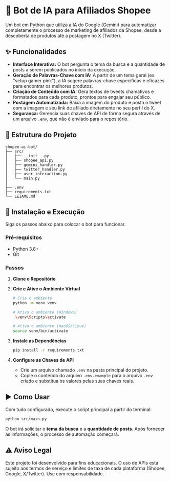 # 🤖 Bot de IA para Afiliados Shopee

Um bot em Python que utiliza a IA do Google (Gemini) para automatizar completamente o processo de marketing de afiliados da Shopee, desde a descoberta de produtos até a postagem no X (Twitter).

## ✨ Funcionalidades

-   **Interface Interativa:** O bot pergunta o tema da busca e a quantidade de posts a serem publicados no início da execução.
-   **Geração de Palavras-Chave com IA:** A partir de um tema geral (ex: "setup gamer pink"), a IA sugere palavras-chave específicas e eficazes para encontrar os melhores produtos.
-   **Criação de Conteúdo com IA:** Gera textos de tweets chamativos e formatados para cada produto, prontos para engajar seu público.
-   **Postagem Automatizada:** Baixa a imagem do produto e posta o tweet com a imagem e seu link de afiliado diretamente no seu perfil do X.
-   **Segurança:** Gerencia suas chaves de API de forma segura através de um arquivo `.env`, que não é enviado para o repositório.

## 📂 Estrutura do Projeto

```
shopee-ai-bot/
├── src/
│   ├── __init__.py
│   ├── shopee_api.py
│   ├── gemini_handler.py
│   ├── twitter_handler.py
│   ├── user_interaction.py
│   └── main.py
│
├── .env
├── requirements.txt
└── LEIAME.md
```

## 🚀 Instalação e Execução

Siga os passos abaixo para colocar o bot para funcionar.

### Pré-requisitos
- Python 3.8+
- Git

### Passos

1.  **Clone o Repositório**

2.  **Crie e Ative o Ambiente Virtual**
    ```bash
    # Cria o ambiente
    python -m venv venv

    # Ativa o ambiente (Windows)
    .\venv\Scripts\activate

    # Ativa o ambiente (macOS/Linux)
    source venv/bin/activate
    ```

3.  **Instale as Dependências**
    ```bash
    pip install -r requirements.txt
    ```

4.  **Configure as Chaves de API**
    - Crie um arquivo chamado `.env` na pasta principal do projeto.
    - Copie o conteúdo do arquivo `.env.example` para o arquivo `.env` criado e substitua os valores pelas suas chaves reais.

## ▶️ Como Usar

Com tudo configurado, execute o script principal a partir do terminal:

```bash
python src/main.py
```

O bot irá solicitar o **tema da busca** e a **quantidade de posts**. Após fornecer as informações, o processo de automação começará.

## ⚠️ Aviso Legal
Este projeto foi desenvolvido para fins educacionais. O uso de APIs está sujeito aos termos de serviço e limites de taxa de cada plataforma (Shopee, Google, X/Twitter). Use com responsabilidade.
